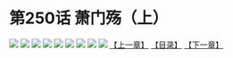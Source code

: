 # 第250话 萧门殇（上）
![](https://mhpic.xiaomingtaiji.net/comic/D/斗破苍穹拆分版/250话/1.jpg-zymk.middle.webp)
![](https://mhpic.xiaomingtaiji.net/comic/D/斗破苍穹拆分版/250话/2.jpg-zymk.middle.webp)
![](https://mhpic.xiaomingtaiji.net/comic/D/斗破苍穹拆分版/250话/3.jpg-zymk.middle.webp)
![](https://mhpic.xiaomingtaiji.net/comic/D/斗破苍穹拆分版/250话/4.jpg-zymk.middle.webp)
![](https://mhpic.xiaomingtaiji.net/comic/D/斗破苍穹拆分版/250话/5.jpg-zymk.middle.webp)
![](https://mhpic.xiaomingtaiji.net/comic/D/斗破苍穹拆分版/250话/6.jpg-zymk.middle.webp)
![](https://mhpic.xiaomingtaiji.net/comic/D/斗破苍穹拆分版/250话/7.jpg-zymk.middle.webp)
![](https://mhpic.xiaomingtaiji.net/comic/D/斗破苍穹拆分版/250话/8.jpg-zymk.middle.webp)
![](https://mhpic.xiaomingtaiji.net/comic/D/斗破苍穹拆分版/250话/9.jpg-zymk.middle.webp)
[【上一章】](./249.md)
[【目录】](./README.md)
[【下一章】](./251.md)
